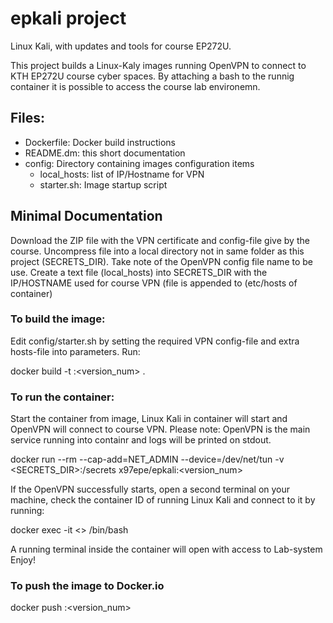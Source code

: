 # epkali project
Linux Kali, with updates and tools for course EP272U.

This project builds a Linux-Kaly images running OpenVPN to connect to
KTH EP272U course cyber spaces. By attaching a bash to the runnig container
it is possible to access the course lab environemn.

## Files:
- Dockerfile: Docker build instructions
- README.dm: this short documentation
- config: Directory containing images configuration items
  - local_hosts: list of IP/Hostname for VPN
  - starter.sh: Image startup script

## Minimal Documentation
Download the ZIP file with the VPN certificate and config-file give by the course. Uncompress file into a local directory not in same folder as this project (SECRETS_DIR). Take note of the OpenVPN config file name to be use. Create a text file (local_hosts) into SECRETS_DIR with the IP/HOSTNAME used for course VPN (file is appended to (etc/hosts of container) 

### To build the image:
Edit config/starter.sh by setting the required VPN config-file and extra hosts-file into parameters.
Run:

docker build -t <name>:<version_num> .

### To run the container:
Start the container from image, Linux Kali in container will start and OpenVPN will connect to course VPN. Please note: OpenVPN is the main service running into containr and logs will be printed on stdout.

docker run --rm --cap-add=NET_ADMIN --device=/dev/net/tun -v <SECRETS_DIR>:/secrets x97epe/epkali:<version_num>

If the OpenVPN successfully starts, open a second terminal on your machine, check the container ID of running Linux Kali and connect to it by running:

docker exec -it <<container-id>> /bin/bash

A running terminal inside the container will open with access to Lab-system
Enjoy!

### To push the image to Docker.io

docker push <name>:<version_num>
